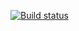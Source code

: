 [![Build status](https://ci.appveyor.com/api/projects/status/rwdcd5ucr7o1f42u/branch/main?svg=true)](https://ci.appveyor.com/project/NastiaZe/patterns/branch/main)
